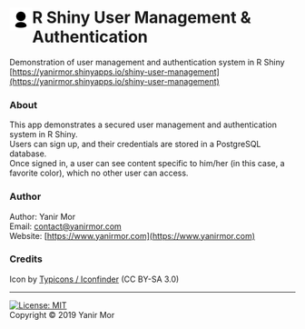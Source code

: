 # <img align="left" height="40px" src="www/icons/user.png"></img> R Shiny User Management & Authentication

Demonstration of user management and authentication system in R Shiny  
[https://yanirmor.shinyapps.io/shiny-user-management](https://yanirmor.shinyapps.io/shiny-user-management)  

### About

This app demonstrates a secured user management and authentication system in R Shiny.  
Users can sign up, and their credentials are stored in a PostgreSQL database.  
Once signed in, a user can see content specific to him/her (in this case, a favorite color), which no other user can access.

### Author
Author: Yanir Mor  
Email: contact@yanirmor.com  
Website: [https://www.yanirmor.com](https://www.yanirmor.com)  

### Credits
Icon by [Typicons / Iconfinder](https://www.s-ings.com/typicons/) (CC BY-SA 3.0)

---
[![License: MIT](https://img.shields.io/badge/License-MIT-blue.svg)](https://opensource.org/licenses/MIT)  
Copyright © 2019 Yanir Mor
